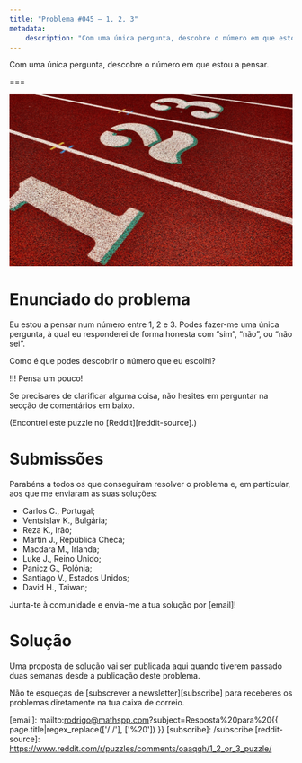 ```yaml
---
title: "Problema #045 – 1, 2, 3"
metadata:
    description: "Com uma única pergunta, descobre o número em que estou a pensar."
---
```


Com uma única pergunta, descobre o número em que estou a pensar.

===

![Uma imagem com os números 1, 2 e 3.](thumbnail.png "Recorte de uma fotografia de Charlie Wollborg do site Unsplash.")

# Enunciado do problema

Eu estou a pensar num número entre 1, 2 e 3.
Podes fazer-me uma única pergunta, à qual eu responderei de forma honesta
com “sim”, “não”, ou “não sei”.

Como é que podes descobrir o número que eu escolhi?

!!! Pensa um pouco!

Se precisares de clarificar alguma coisa, não hesites em perguntar na secção de comentários em baixo.

(Encontrei este puzzle no [Reddit][reddit-source].)


# Submissões

Parabéns a todos os que conseguiram resolver o problema e,
em particular, aos que me enviaram as suas soluções:

 - Carlos C., Portugal;
 - Ventsislav K., Bulgária;
 - Reza K., Irão;
 - Martin J., República Checa;
 - Macdara M., Irlanda;
 - Luke J., Reino Unido;
 - Panicz G., Polónia;
 - Santiago V., Estados Unidos;
 - David H., Taiwan;

Junta-te à comunidade e envia-me a tua solução por [email]!


# Solução

Uma proposta de solução vai ser publicada aqui quando tiverem passado duas semanas desde a publicação deste problema.


Não te esqueças de [subscrever a newsletter][subscribe] para receberes os problemas diretamente na tua caixa de correio.

[email]: mailto:rodrigo@mathspp.com?subject=Resposta%20para%20{{ page.title|regex_replace(['/ /'], ['%20']) }}
[subscribe]: /subscribe
[reddit-source]: https://www.reddit.com/r/puzzles/comments/oaaqqh/1_2_or_3_puzzle/
